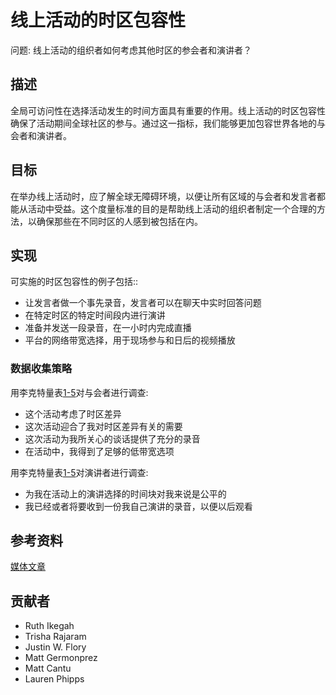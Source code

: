 # 线上活动的时区包容性

问题: 线上活动的组织者如何考虑其他时区的参会者和演讲者？

## 描述

全局可访问性在选择活动发生的时间方面具有重要的作用。线上活动的时区包容性确保了活动期间全球社区的参与。通过这一指标，我们能够更加包容世界各地的与会者和演讲者。 

## 目标
 在举办线上活动时，应了解全球无障碍环境，以便让所有区域的与会者和发言者都能从活动中受益。这个度量标准的目的是帮助线上活动的组织者制定一个合理的方法，以确保那些在不同时区的人感到被包括在内。

## 实现

可实施的时区包容性的例子包括::
- 让发言者做一个事先录音，发言者可以在聊天中实时回答问题
- 在特定时区的特定时间段内进行演讲
- 准备并发送一段录音，在一小时内完成直播
- 平台的网络带宽选择，用于现场参与和日后的视频播放

### 数据收集策略

用李克特量表[1-5](或表情符号量表)对与会者进行调查:
- 这个活动考虑了时区差异
- 这次活动迎合了我对时区差异有关的需要
- 这次活动为我所关心的谈话提供了充分的录音
- 在活动中，我得到了足够的低带宽选项

用李克特量表[1-5](或表情符号量表)对演讲者进行调查:
- 为我在活动上的演讲选择的时间块对我来说是公平的
-  我已经或者将要收到一份我自己演讲的录音，以便以后观看

## 参考资料
[媒体文章](https://coonoor.medium.com/how-to-make-virtual-meetings-events-more-inclusive-de742ec0e672)

## 贡献者
- Ruth Ikegah
- Trisha Rajaram
- Justin W. Flory
- Matt Germonprez
- Matt Cantu
- Lauren Phipps
